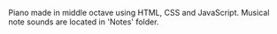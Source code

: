 Piano made in middle octave using HTML, CSS and JavaScript.
Musical note sounds are located in 'Notes' folder.
